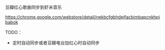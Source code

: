 豆瓣红心歌曲同步到虾米音乐

https://chrome.google.com/webstore/detail/nekbcfgbhdejfacbimbapcnkhpjbabok

TODO：

* 定时自动同步或者豆瓣电台加红心时自动同步
